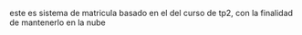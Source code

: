 este es sistema de matricula basado en el del curso de tp2, con la finalidad de mantenerlo en la nube